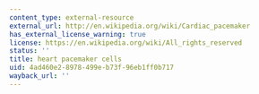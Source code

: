 ```yaml
---
content_type: external-resource
external_url: http://en.wikipedia.org/wiki/Cardiac_pacemaker
has_external_license_warning: true
license: https://en.wikipedia.org/wiki/All_rights_reserved
status: ''
title: heart pacemaker cells
uid: 4ad460e2-8978-499e-b73f-96eb1ff0b717
wayback_url: ''
---
```

